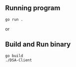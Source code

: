 ## Running program
```bash
go run .
```

or 

## Build and Run binary

```bash
go build
./DSA-Client
```